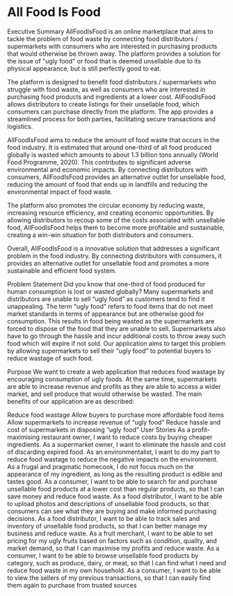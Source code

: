 # All Food Is Food

Executive Summary
AllFoodIsFood is an online marketplace that aims to tackle the problem of food waste by connecting food distributors / supermarkets with consumers who are interested in purchasing products that would otherwise be thrown away. The platform provides a solution for the issue of "ugly food" or food that is deemed unsellable due to its physical appearance, but is still perfectly good to eat.

The platform is designed to benefit food distributors / supermarkets who struggle with food waste, as well as consumers who are interested in purchasing food products and ingredients at a lower cost. AllFoodIsFood allows distributors to create listings for their unsellable food, which consumers can purchase directly from the platform. The app provides a streamlined process for both parties, facilitating secure transactions and logistics.

AllFoodIsFood aims to reduce the amount of food waste that occurs in the food industry. It is estimated that around one-third of all food produced globally is wasted which amounts to about 1.3 billion tons annually (World Food Programme, 2020). This contributes to significant adverse environmental and economic impacts. By connecting distributors with consumers, AllFoodIsFood provides an alternative outlet for unsellable food, reducing the amount of food that ends up in landfills and reducing the environmental impact of food waste.

The platform also promotes the circular economy by reducing waste, increasing resource efficiency, and creating economic opportunities. By allowing distributors to recoup some of the costs associated with unsellable food, AllFoodIsFood helps them to become more profitable and sustainable, creating a win-win situation for both distributors and consumers.

Overall, AllFoodIsFood is a innovative solution that addresses a significant problem in the food industry. By connecting distributors with consumers, it provides an alternative outlet for unsellable food and promotes a more sustainable and efficient food system.

Problem Statement
Did you know that one-third of food produced for human consumption is lost or wasted globally? Many supermarkets and distributors are unable to sell “ugly food” as customers tend to find it unappealing. The term “ugly food” refers to food items that do not meet market standards in terms of appearance but are otherwise good for consumption. This results in food being wasted as the supermarkets are forced to dispose of the food that they are unable to sell. Supermarkets also have to go through the hassle and incur additional costs to throw away such food which will expire if not sold. Our application aims to target this problem by allowing supermarkets to sell their “ugly food” to potential buyers to reduce wastage of such food.

Purpose
We want to create a web application that reduces food wastage by encouraging consumption of ugly foods. At the same time, supermarkets are able to increase revenue and profits as they are able to access a wider market, and sell produce that would otherwise be wasted. The main benefits of our application are as described:

Reduce food wastage
Allow buyers to purchase more affordable food items
Allow supermarkets to increase revenue of “ugly food”
Reduce hassle and cost of supermarkets in disposing “ugly food”
User Stories
As a profit-maximising restaurant owner, I want to reduce costs by buying cheaper ingredients.
As a supermarket owner, I want to eliminate the hassle and cost of discarding expired food.
As an environmentalist, I want to do my part to reduce food wastage to reduce the negative impacts on the environment.
As a frugal and pragmatic homecook, I do not focus much on the appearance of my ingredient, as long as the resulting product is edible and tastes good.
As a consumer, I want to be able to search for and purchase unsellable food products at a lower cost than regular products, so that I can save money and reduce food waste.
As a food distributor, I want to be able to upload photos and descriptions of unsellable food products, so that consumers can see what they are buying and make informed purchasing decisions.
As a food distributor, I want to be able to track sales and inventory of unsellable food products, so that I can better manage my business and reduce waste.
As a fruit merchant, I want to be able to set pricing for my ugly fruits based on factors such as condition, quality, and market demand, so that I can maximise my profits and reduce waste.
As a consumer, I want to be able to browse unsellable food products by category, such as produce, dairy, or meat, so that I can find what I need and reduce food waste in my own household.
As a consumer, I want to be able to view the sellers of my previous transactions, so that I can easily find them again to purchase from trusted sources
